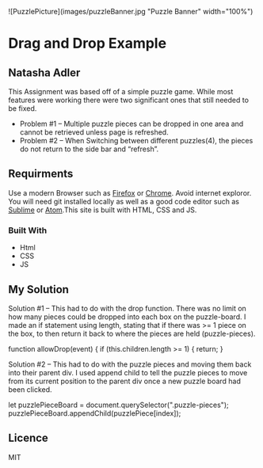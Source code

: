 ![PuzzlePicture](images/puzzleBanner.jpg "Puzzle Banner" width="100%")

# Drag and Drop Example
## Natasha Adler

This Assignment was based off of a simple puzzle game. While most features were working there were two significant ones that still needed to be fixed.

<ul>
  <li> Problem #1 – Multiple puzzle pieces can be dropped in one area and cannot be retrieved unless page is refreshed.</li>

  <li>Problem #2 – When Switching between different puzzles(4), the pieces do not return to the side bar and “refresh”. </li>
</ul>


## Requirments

Use a modern Browser such as [Firefox](https://www.mozilla.org/en-CA/firefox/new/) or [Chrome](https://www.google.ca/chrome/?brand=CHBD&gclsrc=aw.ds&&gclid=CjwKCAjw29vsBRAuEiwA9s-0B6zIdw5_qV4ETvbcN4042nlkfk9YggWT_DI1vM4UH4vWB2I0pdWUdhoCBWoQAvD_BwE). Avoid internet exploror. You will need git installed locally as well as a good code editor such as [Sublime](https://www.sublimetext.com) or [Atom](https://atom.io/).This site is built with HTML, CSS and JS.

### Built With

<ul>
	<li>Html</li>
	<li>CSS</li>
	<li>JS</li>
</ul>

## My Solution

Solution #1 – This had to do with the drop function. There was no limit on how many pieces could be dropped into each box on the puzzle-board. I made an if statement using length, stating that if there was >= 1 piece on the box, to then return it back to where the pieces are held (puzzle-pieces).  

function allowDrop(event) {
		if (this.children.length >= 1) {
			return;
		}

Solution #2 –  This had to do with the puzzle pieces and moving them back into their parent div. I used append child to tell the puzzle pieces to move from its current position to the parent div once a new puzzle board had been clicked.

let puzzlePieceBoard = document.querySelector(".puzzle-pieces");
      puzzlePieceBoard.appendChild(puzzlePiece[index]);


## Licence

MIT
